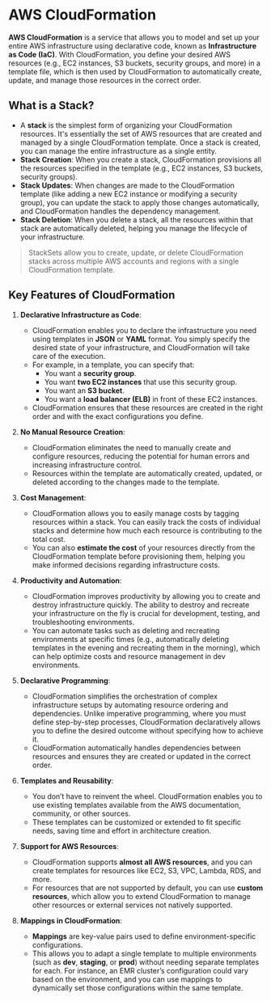 # AWS CloudFormation

**AWS CloudFormation** is a service that allows you to model and set up your entire AWS infrastructure using declarative code, known as **Infrastructure as Code (IaC)**. With CloudFormation, you define your desired AWS resources (e.g., EC2 instances, S3 buckets, security groups, and more) in a template file, which is then used by CloudFormation to automatically create, update, and manage those resources in the correct order.

## What is a Stack?

- A **stack** is the simplest form of organizing your CloudFormation resources. It's essentially the set of AWS resources that are created and managed by a single CloudFormation template. Once a stack is created, you can manage the entire infrastructure as a single entity.
- **Stack Creation**: When you create a stack, CloudFormation provisions all the resources specified in the template (e.g., EC2 instances, S3 buckets, security groups).
- **Stack Updates**: When changes are made to the CloudFormation template (like adding a new EC2 instance or modifying a security group), you can update the stack to apply those changes automatically, and CloudFormation handles the dependency management.
- **Stack Deletion**: When you delete a stack, all the resources within that stack are automatically deleted, helping you manage the lifecycle of your infrastructure.

> StackSets allow you to create, update, or delete CloudFormation stacks across multiple AWS accounts and regions with a single CloudFormation template.

## Key Features of CloudFormation

1. **Declarative Infrastructure as Code**:
   - CloudFormation enables you to declare the infrastructure you need using templates in **JSON** or **YAML** format. You simply specify the desired state of your infrastructure, and CloudFormation will take care of the execution.
   - For example, in a template, you can specify that:
     - You want a **security group**.
     - You want **two EC2 instances** that use this security group.
     - You want an **S3 bucket**.
     - You want a **load balancer (ELB)** in front of these EC2 instances.
   - CloudFormation ensures that these resources are created in the right order and with the exact configurations you define.

2. **No Manual Resource Creation**:
   - CloudFormation eliminates the need to manually create and configure resources, reducing the potential for human errors and increasing infrastructure control.
   - Resources within the template are automatically created, updated, or deleted according to the changes made to the template.

3. **Cost Management**:
   - CloudFormation allows you to easily manage costs by tagging resources within a stack. You can easily track the costs of individual stacks and determine how much each resource is contributing to the total cost.
   - You can also **estimate the cost** of your resources directly from the CloudFormation template before provisioning them, helping you make informed decisions regarding infrastructure costs.

4. **Productivity and Automation**:
   - CloudFormation improves productivity by allowing you to create and destroy infrastructure quickly. The ability to destroy and recreate your infrastructure on the fly is crucial for development, testing, and troubleshooting environments.
   - You can automate tasks such as deleting and recreating environments at specific times (e.g., automatically deleting templates in the evening and recreating them in the morning), which can help optimize costs and resource management in dev environments.

5. **Declarative Programming**:
   - CloudFormation simplifies the orchestration of complex infrastructure setups by automating resource ordering and dependencies. Unlike imperative programming, where you must define step-by-step processes, CloudFormation declaratively allows you to define the desired outcome without specifying how to achieve it.
   - CloudFormation automatically handles dependencies between resources and ensures they are created or updated in the correct order.

6. **Templates and Reusability**:
   - You don’t have to reinvent the wheel. CloudFormation enables you to use existing templates available from the AWS documentation, community, or other sources.
   - These templates can be customized or extended to fit specific needs, saving time and effort in architecture creation.

7. **Support for AWS Resources**:
   - CloudFormation supports **almost all AWS resources**, and you can create templates for resources like EC2, S3, VPC, Lambda, RDS, and more.
   - For resources that are not supported by default, you can use **custom resources**, which allow you to extend CloudFormation to manage other resources or external services not natively supported.

8. **Mappings in CloudFormation**:
   - **Mappings** are key-value pairs used to define environment-specific configurations.
   - This allows you to adapt a single template to multiple environments (such as **dev**, **staging**, or **prod**) without needing separate templates for each. For instance, an EMR cluster’s configuration could vary based on the environment, and you can use mappings to dynamically set those configurations within the same template.
